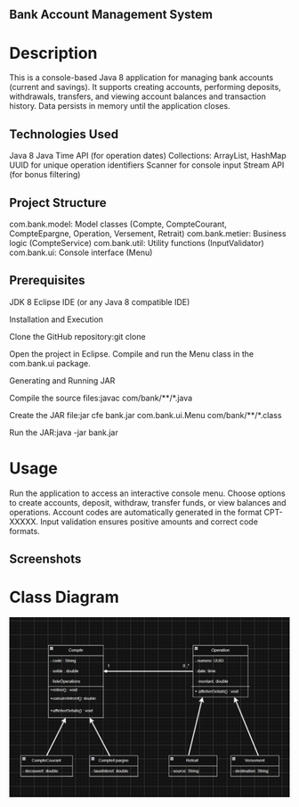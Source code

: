 ## Bank Account Management System
 # Description
   This is a console-based Java 8 application for managing bank accounts (current and savings). It supports creating accounts, performing deposits, withdrawals, transfers, and viewing account balances and transaction history. Data persists in memory until the application closes.
## Technologies Used

Java 8
Java Time API (for operation dates)
Collections: ArrayList, HashMap
UUID for unique operation identifiers
Scanner for console input
Stream API (for bonus filtering)

## Project Structure

com.bank.model: Model classes (Compte, CompteCourant, CompteEpargne, Operation, Versement, Retrait)
com.bank.metier: Business logic (CompteService)
com.bank.util: Utility functions (InputValidator)
com.bank.ui: Console interface (Menu)

## Prerequisites

JDK 8
Eclipse IDE (or any Java 8 compatible IDE)

Installation and Execution

Clone the GitHub repository:git clone <repository-url>


Open the project in Eclipse.
Compile and run the Menu class in the com.bank.ui package.

Generating and Running JAR

Compile the source files:javac com/bank/**/*.java


Create the JAR file:jar cfe bank.jar com.bank.ui.Menu com/bank/**/*.class


Run the JAR:java -jar bank.jar



# Usage

Run the application to access an interactive console menu.
Choose options to create accounts, deposit, withdraw, transfer funds, or view balances and operations.
Account codes are automatically generated in the format CPT-XXXXX.
Input validation ensures positive amounts and correct code formats.

## Screenshots
  # Class Diagram

![alt text](<Capture d’écran_16-9-2025_165743_app.diagrams.net-2.jpeg>)